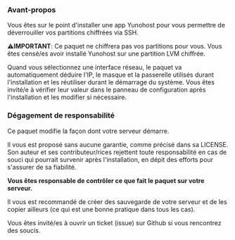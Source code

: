 ### Avant-propos

Vous êtes sur le point d'installer une app Yunohost pour vous permettre
de déverrouiller vos partitions chiffrées via SSH.

**⚠️IMPORTANT**: Ce paquet ne chiffrera pas vos partitions pour vous.
Vous êtes censé/es avoir installé Yunohost sur une partition LVM chiffrée.

Quand vous sélectionnez une interface réseau, le paquet va automatiquement
déduire l'IP, le masque et la passerelle utilisés durant l'installation et
les réutiliser durant le démarrage du système. Vous êtes invité/e à vérifier
leur valeur dans le panneau de configuration après l'installation et les modifier
si nécessaire.

### Dégagement de responsabilité

Ce paquet modifie la façon dont votre serveur démarre.

Il vous est proposé sans aucune garantie, comme précisé dans sa LICENSE.
Son auteur et ses contributeur/rices rejettent toute responsabilité en cas de souci
qui pourrait survenir après l'installation, en dépit des efforts pour s'assurer
de sa fiabilité.

**Vous êtes responsable de contrôler ce que fait le paquet sur votre serveur.**

Il vous est recommandé de créer des sauvegarde de votre serveur et de les
copier ailleurs (ce qui est une bonne pratique dans tous les cas).

Vous êtes invité/es à ouvrir un ticket (issue) sur Github si vous rencontrez
des soucis.
